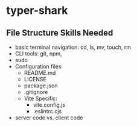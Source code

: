 # typer-shark

## File Structure Skills Needed

* basic terminal navigation: cd, ls, mv, touch, rm
* CLI tools: git, npm, 
* sudo
* Configuration files:
    * README.md
    * LICENSE
    * package.json
    * .gitignore
    * Vite Specific:
        * vite.config.js
        * .eslintrc.cjs
* server code vs. client code

